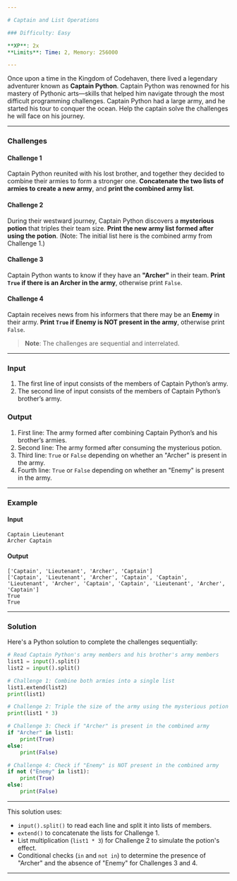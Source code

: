 ```yaml
---

# Captain and List Operations

### Difficulty: Easy

**XP**: 2x  
**Limits**: Time: 2, Memory: 256000

---
```


Once upon a time in the Kingdom of Codehaven, there lived a legendary adventurer known as **Captain Python**. Captain Python was renowned for his mastery of Pythonic arts—skills that helped him navigate through the most difficult programming challenges. Captain Python had a large army, and he started his tour to conquer the ocean. Help the captain solve the challenges he will face on his journey.

---

### Challenges

#### Challenge 1

Captain Python reunited with his lost brother, and together they decided to combine their armies to form a stronger one. **Concatenate the two lists of armies to create a new army**, and **print the combined army list**.

#### Challenge 2

During their westward journey, Captain Python discovers a **mysterious potion** that triples their team size. **Print the new army list formed after using the potion**. (Note: The initial list here is the combined army from Challenge 1.)

#### Challenge 3

Captain Python wants to know if they have an **"Archer"** in their team. **Print `True` if there is an Archer in the army**, otherwise print `False`.

#### Challenge 4

Captain receives news from his informers that there may be an **Enemy** in their army. **Print `True` if Enemy is NOT present in the army**, otherwise print `False`.

> **Note**: The challenges are sequential and interrelated.

---

### Input

1. The first line of input consists of the members of Captain Python’s army.
2. The second line of input consists of the members of Captain Python’s brother’s army.

### Output

1. First line: The army formed after combining Captain Python’s and his brother’s armies.
2. Second line: The army formed after consuming the mysterious potion.
3. Third line: `True` or `False` depending on whether an "Archer" is present in the army.
4. Fourth line: `True` or `False` depending on whether an "Enemy" is present in the army.

---

### Example

#### Input

```
Captain Lieutenant
Archer Captain
```

#### Output

```
['Captain', 'Lieutenant', 'Archer', 'Captain']
['Captain', 'Lieutenant', 'Archer', 'Captain', 'Captain', 'Lieutenant', 'Archer', 'Captain', 'Captain', 'Lieutenant', 'Archer', 'Captain']
True
True
```

---

### Solution

Here's a Python solution to complete the challenges sequentially:

```python
# Read Captain Python's army members and his brother's army members
list1 = input().split()
list2 = input().split()

# Challenge 1: Combine both armies into a single list
list1.extend(list2)
print(list1)

# Challenge 2: Triple the size of the army using the mysterious potion
print(list1 * 3)

# Challenge 3: Check if "Archer" is present in the combined army
if "Archer" in list1:
    print(True)
else:
    print(False)

# Challenge 4: Check if "Enemy" is NOT present in the combined army
if not ("Enemy" in list1):
    print(True)
else:
    print(False)
```

---

This solution uses:

- `input().split()` to read each line and split it into lists of members.
- `extend()` to concatenate the lists for Challenge 1.
- List multiplication (`list1 * 3`) for Challenge 2 to simulate the potion's effect.
- Conditional checks (`in` and `not in`) to determine the presence of "Archer" and the absence of "Enemy" for Challenges 3 and 4.

---
